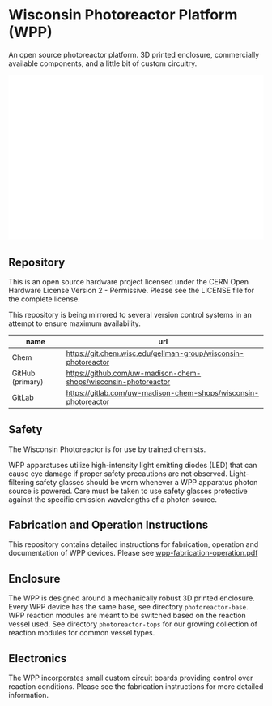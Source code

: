 # Wisconsin Photoreactor Platform (WPP)

An open source photoreactor platform. 3D printed enclosure, commercially available components, and a little bit of custom circuitry.

![WPP photo](./coverart.jpg)

## Repository

This is an open source hardware project licensed under the CERN Open Hardware License Version 2 - Permissive.
Please see the LICENSE file for the complete license.

This repository is being mirrored to several version control systems in an attempt to ensure maximum availability.

| name             | url                                                             |
| ---------------- | --------------------------------------------------------------- |
| Chem             | https://git.chem.wisc.edu/gellman-group/wisconsin-photoreactor  |
| GitHub (primary) | https://github.com/uw-madison-chem-shops/wisconsin-photoreactor |
| GitLab           | https://gitlab.com/uw-madison-chem-shops/wisconsin-photoreactor |

## Safety

The Wisconsin Photoreactor is for use by trained chemists.

WPP apparatuses utilize high-intensity light emitting diodes (LED) that can cause eye damage if proper safety precautions are not observed. 
Light-filtering safety glasses should be worn whenever a WPP apparatus photon source is powered. 
Care must be taken to use safety glasses protective against the specific emission wavelengths of a photon source.

## Fabrication and Operation Instructions

This repository contains detailed instructions for fabrication, operation and documentation of WPP devices.
Please see [wpp-fabrication-operation.pdf](./fabrication-and-operation-instructions/wpp-fabrication-operation.tex)

## Enclosure

The WPP is designed around a mechanically robust 3D printed enclosure.
Every WPP device has the same base, see directory `photoreactor-base`.
WPP reaction modules are meant to be switched based on the reaction vessel used.
See directory `photoreactor-tops` for our growing collection of reaction modules for common vessel types.

## Electronics

The WPP incorporates small custom circuit boards providing control over reaction conditions.
Please see the fabrication instructions for more detailed information.
